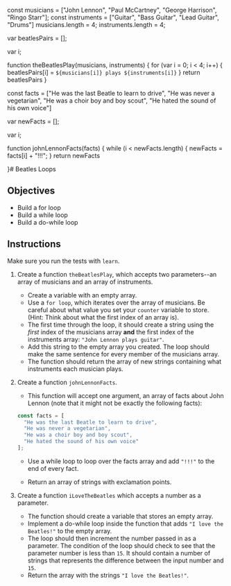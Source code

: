 const musicians = ["John Lennon", "Paul McCartney", "George Harrison", "Ringo Starr"];
const instruments = ["Guitar", "Bass Guitar", "Lead Guitar", "Drums"]
musicians.length = 4;
instruments.length = 4;

var beatlesPairs = [];


var i;



function theBeatlesPlay(musicians, instruments) {
  for (var i = 0; i < 4; i++) {
    beatlesPairs[i] = `${musicians[i]} plays ${instruments[i]}`
  }
  return beatlesPairs
}

const facts = ["He was the last Beatle to learn to drive",
  "He was never a vegetarian",
  "He was a choir boy and boy scout",
  "He hated the sound of his own voice"]

var newFacts = [];

var i;

function johnLennonFacts(facts) {
  while (i < newFacts.length) {
    newFacts = facts[i] + "!!!";
  }
  return newFacts
  
}# Beatles Loops

## Objectives

* Build a for loop
* Build a while loop
* Build a do-while loop

## Instructions

Make sure you run the tests with `learn`.

1. Create a function `theBeatlesPlay`, which accepts two parameters--an array of
   musicians and an array of instruments. 

    * Create a variable with an empty array.
    * Use a `for loop`, which iterates over the array of musicians. Be careful
      about what value you set your `counter` variable to store. (Hint: Think
      about what the first index of an array is). 
    * The first time through the loop, it should create a string using the _first_
      index of the musicians array **and** the first index of the instruments
      array: `"John Lennon plays guitar"`. 
    * Add this string to the empty array you created. The loop should make the
      same sentence for every member of the musicians array. 
    * The function should return the array of new strings containing what
      instruments each musician plays.

2. Create a function `johnLennonFacts`. 

    * This function will accept one argument, an array of facts about John
      Lennon (note that it might not be exactly the following facts):

    ```js
    const facts = [
      "He was the last Beatle to learn to drive",
      "He was never a vegetarian",
      "He was a choir boy and boy scout",
      "He hated the sound of his own voice"
    ];
    ```

    * Use a while loop to loop over the facts array and add `"!!!"` to the end of
    every fact.

    * Return an array of strings with exclamation points.

3. Create a function `iLoveTheBeatles` which accepts a number as a parameter. 

    * The function should create a variable that stores an empty array. 
    * Implement a do-while loop inside the function that adds `"I love the
      Beatles!"` to the empty array. 
    * The loop should then increment the number passed in as a parameter. The
      condition of the loop should check to see that the parameter number is
      less than `15`. It should contain a number of strings that represents the
      difference between the input number and `15`.
    * Return the array with the strings `"I love the Beatles!"`.
